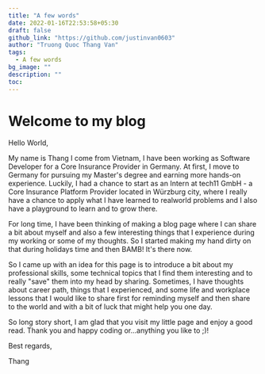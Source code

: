 ```yaml
---
title: "A few words"
date: 2022-01-16T22:53:58+05:30
draft: false
github_link: "https://github.com/justinvan0603"
author: "Truong Quoc Thang Van"
tags:
  - A few words
bg_image: ""
description: ""
toc: 
---
```


# Welcome to my blog

Hello World,

My name is Thang I come from Vietnam, I have been working as Software Developer for a Core Insurance Provider in Germany. At first, I move to Germany for pursuing my Master's degree and earning more hands-on experience. Luckily, I had a chance to start as an Intern at tech11 GmbH - a Core Insurance Platform Provider located in Würzburg city, where I really have a chance to apply what I have learned to realworld problems and I also have a playground to learn and to grow there.

For long time, I have been thinking of making a blog page where I can share a bit about myself and also a few interesting things that I experience during my working or some of my thoughts.
So I started making my hand dirty on that during holidays time and then BAMB! It's there now.

So I came up with an idea for this page is to introduce a bit about my professional skills, some technical topics that I find them interesting and to really "save" them into my head by sharing. Sometimes, I have thoughts about career path, things that I experienced, and some life and workplace lessons that I would like to share first for reminding myself and then share to the world and with a bit of luck that might help you one day.

So long story short, I am glad that you visit my little page and enjoy a good read. Thank you and happy coding or...anything you like to ;)!

Best regards,

Thang